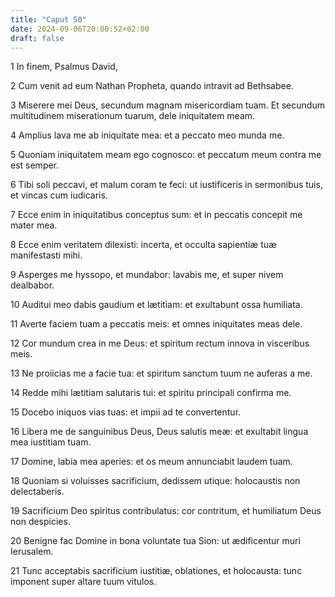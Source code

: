 ```yaml
---
title: "Caput 50"
date: 2024-09-06T20:00:52+02:00
draft: false
---
```



1 In finem, Psalmus David,

2 Cum venit ad eum Nathan Propheta, quando intravit ad Bethsabee.

3 Miserere mei Deus, secundum magnam misericordiam tuam. Et secundum multitudinem miserationum tuarum, dele iniquitatem meam.

4 Amplius lava me ab iniquitate mea: et a peccato meo munda me.

5 Quoniam iniquitatem meam ego cognosco: et peccatum meum contra me est semper.

6 Tibi soli peccavi, et malum coram te feci: ut iustificeris in sermonibus tuis, et vincas cum iudicaris.

7 Ecce enim in iniquitatibus conceptus sum: et in peccatis concepit me mater mea.

8 Ecce enim veritatem dilexisti: incerta, et occulta sapientiæ tuæ manifestasti mihi.

9 Asperges me hyssopo, et mundabor: lavabis me, et super nivem dealbabor.

10 Auditui meo dabis gaudium et lætitiam: et exultabunt ossa humiliata.

11 Averte faciem tuam a peccatis meis: et omnes iniquitates meas dele.

12 Cor mundum crea in me Deus: et spiritum rectum innova in visceribus meis.

13 Ne proiicias me a facie tua: et spiritum sanctum tuum ne auferas a me.

14 Redde mihi lætitiam salutaris tui: et spiritu principali confirma me.

15 Docebo iniquos vias tuas: et impii ad te convertentur.

16 Libera me de sanguinibus Deus, Deus salutis meæ: et exultabit lingua mea iustitiam tuam.

17 Domine, labia mea aperies: et os meum annunciabit laudem tuam.

18 Quoniam si voluisses sacrificium, dedissem utique: holocaustis non delectaberis.

19 Sacrificium Deo spiritus contribulatus: cor contritum, et humiliatum Deus non despicies.

20 Benigne fac Domine in bona voluntate tua Sion: ut ædificentur muri Ierusalem.

21 Tunc acceptabis sacrificium iustitiæ, oblationes, et holocausta: tunc imponent super altare tuum vitulos.

